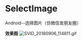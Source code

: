 # SelectImage
Android--选择图片（仿微信发朋友圈）

**效果图**
![SVID_20180906_114811.gif](https://upload-images.jianshu.io/upload_images/1472453-1eaa601e7f7898f8.gif?imageMogr2/auto-orient/strip)
